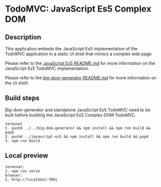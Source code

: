 # TodoMVC: JavaScript Es5 Complex DOM

## Description

This application embeds the JavaScript Es5 implementation of the TodoMVC application in a static UI shell that mimics a complex web page.

Please refer to the [JavaScript Es5 README.md](../javascript-es5/README.md) for more information on the JavaScript Es5 TodoMVC implementation.

Please refer to the [big-dom-generator README.md](../../big-dom-generator/README.md) for more information on the UI shell.

## Build steps

Big-dom-generator and standalone JavaScript Es5 TodoMVC need to be built before building the JavaScript Es5 Complex DOM TodoMVC.

```
terminal
1. pushd ../../big-dom-generator && npm install && npm run build && popd
2. pushd ../javascript-es5 && npm install && npm run build && popd
3. npm run build
```

## Local preview

```
terminal:
1. npm run serve
browser:
1. http://localhost:7001
```
